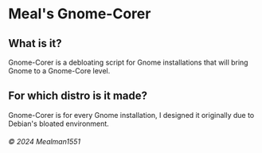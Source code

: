 # Meal's Gnome-Corer

## What is it?

Gnome-Corer is a debloating script for Gnome installations that will bring Gnome to a Gnome-Core level.

## For which distro is it made?

Gnome-Corer is for every Gnome installation, I designed it originally due to Debian's bloated environment.

###### © 2024 Mealman1551
